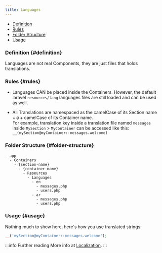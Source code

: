```yaml
---
title: Languages
---
```


- [Definition](#definition)
- [Rules](#rules)
- [Folder Structure](#folder-structure)
- [Usage](#usage)

### Definition {#definition}

Languages are not real Components, they are just files that holds translations.

### Rules {#rules}

- Languages CAN be placed inside the Containers. However, the default laravel `resources/lang` languages files are still loaded and can be used as well.

- All Translations are namespaced as the camelCase of its Section name + `@` + camelCase of its Container name.  
  For example, translation key inside a translation file named `messages` inside `MySection` > `MyContainer` can be accessed like this: `__(mySection@myContainer::messages.welcome)`


### Folder Structure {#folder-structure}

```
- app
  - Containers
    - {section-name}
      - {container-name}
        - Resources
          - Languages
            - en
              - messages.php
              - users.php
            - ar
              - messages.php
              - users.php
```

### Usage {#usage}

Nothing much to show here, here's how you use translated strings:

```php
__('mySection@myContainer::messages.welcome');
```

:::info Further reading
More info at [Localization](../additional-features/localization.md).
:::
